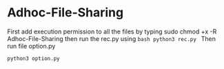 # Adhoc-File-Sharing




First add execution permission to all the files by typing 
sudo chmod +x -R Adhoc-File-Sharing
then run  the rec.py using 
	```bash
	python3 rec.py
	```
Then run file option.py

```bash
python3 option.py
```